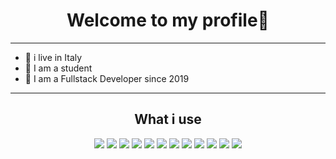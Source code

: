 <h1 align="center">Welcome to my profile👋</h1>

<hr>
  <ul>
  <li> 🏡 i live in Italy </li>
  <li> 🏫 I am a student </li>
  <li>🔭 I am a Fullstack Developer since 2019 </li>
  </ul>
 <hr>
 
<h2 align="center"> What i use</h2>
<p align="center">
<img src="https://img.shields.io/badge/JavaScript-orange?style=for-the-badge&logo=javascript&logoColor=white" />
<img src="https://img.shields.io/badge/PHP-777BB4?style=for-the-badge&logo=php&logoColor=white" /> 
<img src="https://img.shields.io/badge/MySQL-00000F?style=for-the-badge&logo=mysql&logoColor=white" />
<img src="https://img.shields.io/badge/Node.js-43853D?style=for-the-badge&logo=node.js&logoColor=white" />
<img src="https://img.shields.io/badge/HTML-d94c0f?style=for-the-badge&logo=html5&logoColor=orange" />
<img src=https://img.shields.io/badge/CSS-0025FF?style=for-the-badge&logo=html5&logoColor=white />
<img src=https://img.shields.io/badge/EXPRESS-18b300?style=for-the-badge&logo=Express&logoColor=white />
<img src= https://img.shields.io/badge/REACT-007fff?style=for-the-badge&logo=react&logoColor=white />
<img src=https://img.shields.io/badge/NEXT.JS-002422?style=for-the-badge&logo=next.js&logoColor=white />
<img src=https://img.shields.io/badge/EXPRESS-18b300?style=for-the-badge&logo=Express&logoColor=white />
<img src=https://img.shields.io/badge/MONGODB-18b300?style=for-the-badge&logo=mongodb&logoColor=white />
<img src=https://img.shields.io/badge/Angular-ff000d?style=for-the-badge&logo=angular&logoColor=white />
</p>

